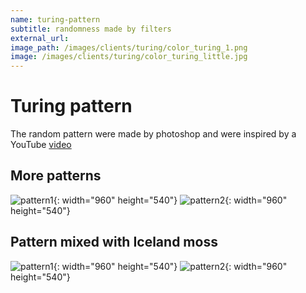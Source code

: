 ```yaml
---
name: turing-pattern
subtitle: randomness made by filters
external_url:
image_path: /images/clients/turing/color_turing_1.png
image: /images/clients/turing/color_turing_little.jpg
---
```


# Turing pattern

The random pattern were made by photoshop and were inspired by a YouTube [video](https://www.youtube.com/watch?v=NZNl6N7PnF4&t=0s)

## More patterns

![pattern1](/MyMindMap/images/clients/turing/wb_pattern1.png){: width="960" height="540"}
![pattern2](/MyMindMap/images/clients/turing/wb_pattern2.png){: width="960" height="540"}

## Pattern mixed with Iceland moss

![pattern1](/MyMindMap/images/clients/turing/color_turing_2.png){: width="960" height="540"}
![pattern2](/MyMindMap/images/clients/turing/color_turing_3.png){: width="960" height="540"}
